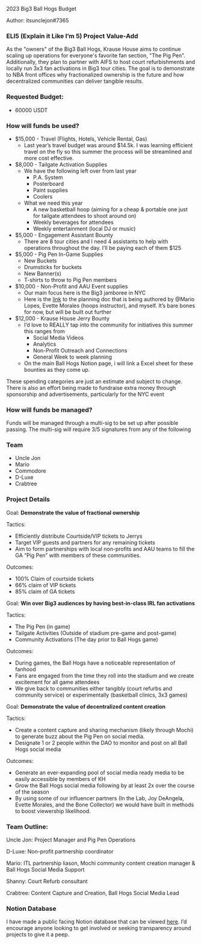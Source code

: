 2023 Big3 Ball Hogs Budget

Author: itsunclejon#7365

### ELI5 (Explain it Like I’m 5) Project Value-Add

As the "owners" of the Big3 Ball Hogs, Krause House aims to continue scaling up operations for everyone's favorite fan section, "The Pig Pen". Additionally, they plan to partner with AIFS to host court refurbishments and locally run 3x3 fan activations in Big3 tour cities. The goal is to demonstrate to NBA front offices why fractionalized ownership is the future and how decentralized communities can deliver tangible results.

### Requested Budget:

- 60000 USDT

### How will funds be used?

- $15,000 - Travel (Flights, Hotels, Vehicle Rental, Gas)
    - Last year’s travel budget was around $14.5k. I was learning efficient travel on the fly so this summer the process will be streamlined and more cost effective.
- $8,000 - Tailgate Activation Supplies
    - We have the following left over from last year
        - P.A. System
        - Posterboard
        - Paint supplies
        - Coolers
    - What we need this year
        - A new basketball hoop (aiming for a cheap & portable one just for tailgate attendees to shoot around on)
        - Weekly beverages for attendees
        - Weekly entertainment (local DJ or music)
- $5,000 - Engagement Assistant Bounty
    - There are 8 tour cities and I need 4 assistants to help with operations throughout the day. I’ll be paying each of them $125
- $5,000 - Pig Pen In-Game Supplies
    - New Buckets
    - Drumsticks for buckets
    - New Banner(s)
    - T-shirts to throw to Pig Pen members
- $10,000 - Non-Profit and AAU Event supplies
    - Our main focus here is the Big3 jamboree in NYC
    - Here is the [link](https://docs.google.com/document/d/1rRWw-EAn-CpRUrt-MRKcL1DCxEDBISiZjzSB7HSe_fY/edit?usp=sharing) to the planning doc that is being authored by @Mario Lopes, Evette Morales (hoops instructor), and myself. It’s bare bones for now, but will be built out further
- $12,000 - Krause House Jerry Bounty
    - I’d love to REALLY tap into the community for initiatives this summer this ranges from
        - Social Media Videos
        - Analytics
        - Non-Profit Outreach and Connections
        - General Week to week planning
    - On the main Ball Hogs Notion page, i will link a Excel sheet for these bounties as they come up.

These spending categories are just an estimate and subject to change. There is also an effort being made to fundraise extra money through sponsorship and advertisements, particularly for the NYC event

### How will funds be managed?

Funds will be managed through a multi-sig to be set up after possible passing. The multi-sig will require 3/5 signatures from any of the following

### Team

- Uncle Jon
- Mario
- Commodore
- D-Luxe
- Crabtree

### Project Details

Goal: **Demonstrate the value of fractional ownership**

Tactics:

- Efficiently distribute Courtside/VIP tickets to Jerrys
- Target VIP guests and partners for any remaining tickets
- Aim to form partnerships with local non-profits and AAU teams to fill the GA “Pig Pen” with members of these communities.

Outcomes:

- 100% Claim of courtside tickets
- 66% claim of VIP tickets
- 85% claim of GA tickets

Goal: **Win over Big3 audiences by having best-in-class IRL fan activations**

Tactics:

- The Pig Pen (in game)
- Tailgate Activities (Outside of stadium pre-game and post-game)
- Community Activations (The day prior to Ball Hogs game)

Outcomes:

- During games, the Ball Hogs have a noticeable representation of fanhood
- Fans are engaged from the time they roll into the stadium and we create excitement for all game attendees
- We give back to communities either tangibly (court refurbs and community service) or experimentally (basketball clinics, 3x3 games)

Goal: **Demonstrate the value of decentralized content creation**

Tactics:

- Create a content capture and sharing mechanism (likely through Mochi) to generate buzz about the Pig Pen on social media.
- Designate 1 or 2 people within the DAO to monitor and post on all Ball Hogs social media

Outcomes:

- Generate an ever-expanding pool of social media ready media to be easily accessible by members of KH
- Grow the Ball Hogs social media following by at least 2x over the course of the season
- By using some of our influencer partners (In the Lab, Joy DeAngela, Evette Morales, and the Bone Collector) we would have built in methods to boost viewership likelihood.

### Team Outline:

Uncle Jon: Project Manager and Pig Pen Operations

D-Luxe: Non-profit partnership coordinator

Mario: ITL partnership liason, Mochi community content creation manager & Ball Hogs Social Media Support

Shanny: Court Refurb consultant

Crabtree: Content Capture and Creation, Ball Hogs Social Media Lead

### Notion Database

I have made a public facing Notion database that can be viewed [here](https://www.notion.so/Ball-Hogs-2023-Dashboard-81e04be766584fc98c7d30f15cb2fc03). I’d encourage anyone looking to get involved or seeking transparency around projects to give it a peep.
